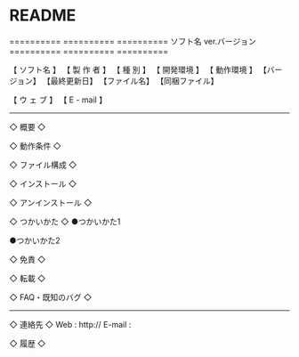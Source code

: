 # README
========== ========== ==========
  ソフト名  ver.バージョン
========== ========== ==========

【 ソフト名 】
【 製 作 者 】
【  種  別  】
【 開発環境 】
【 動作環境 】
【バージョン】
【最終更新日】
【ファイル名】
【同梱ファイル】

【 ウ ェ ブ 】
【 E - mail 】

---------- ----------
◇ 概要 ◇

◇ 動作条件 ◇

◇ ファイル構成 ◇

◇ インストール ◇

◇ アンインストール ◇

◇ つかいかた ◇
  ●つかいかた1

  ●つかいかた2

◇ 免責 ◇

◇ 転載 ◇

◇ FAQ・既知のバグ ◇

----------
◇ 連絡先 ◇
	Web : http://
	E-mail : 

◇ 履歴 ◇
